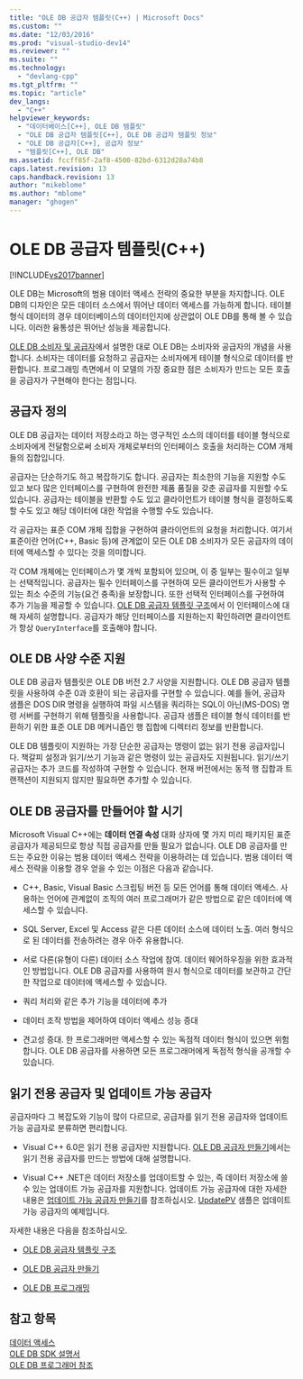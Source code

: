 ```yaml
---
title: "OLE DB 공급자 템플릿(C++) | Microsoft Docs"
ms.custom: ""
ms.date: "12/03/2016"
ms.prod: "visual-studio-dev14"
ms.reviewer: ""
ms.suite: ""
ms.technology: 
  - "devlang-cpp"
ms.tgt_pltfrm: ""
ms.topic: "article"
dev_langs: 
  - "C++"
helpviewer_keywords: 
  - "데이터베이스[C++], OLE DB 템플릿"
  - "OLE DB 공급자 템플릿[C++], OLE DB 공급자 템플릿 정보"
  - "OLE DB 공급자[C++], 공급자 정보"
  - "템플릿[C++], OLE DB"
ms.assetid: fccff85f-2af8-4500-82bd-6312d28a74b8
caps.latest.revision: 13
caps.handback.revision: 13
author: "mikeblome"
ms.author: "mblome"
manager: "ghogen"
---
```

# OLE DB 공급자 템플릿(C++)
[!INCLUDE[vs2017banner](../../assembler/inline/includes/vs2017banner.md)]

OLE DB는 Microsoft의 범용 데이터 액세스 전략의 중요한 부분을 차지합니다.  OLE DB의 디자인은 모든 데이터 소스에서 뛰어난 데이터 액세스를 가능하게 합니다.  테이블 형식 데이터의 경우 데이터베이스의 데이터인지에 상관없이 OLE DB를 통해 볼 수 있습니다.  이러한 융통성은 뛰어난 성능을 제공합니다.  
  
 [OLE DB 소비자 및 공급자](../../data/oledb/ole-db-consumers-and-providers.md)에서 설명한 대로 OLE DB는 소비자와 공급자의 개념을 사용합니다.  소비자는 데이터를 요청하고 공급자는 소비자에게 테이블 형식으로 데이터를 반환합니다.  프로그래밍 측면에서 이 모델의 가장 중요한 점은 소비자가 만드는 모든 호출을 공급자가 구현해야 한다는 점입니다.  
  
## 공급자 정의  
 OLE DB 공급자는 데이터 저장소라고 하는 영구적인 소스의 데이터를 테이블 형식으로 소비자에게 전달함으로써 소비자 개체로부터의 인터페이스 호출을 처리하는 COM 개체들의 집합입니다.  
  
 공급자는 단순하기도 하고 복잡하기도 합니다.  공급자는 최소한의 기능을 지원할 수도 있고 보다 많은 인터페이스를 구현하여 완전한 제품 품질을 갖춘 공급자를 지원할 수도 있습니다.  공급자는 테이블을 반환할 수도 있고 클라이언트가 테이블 형식을 결정하도록 할 수도 있고 해당 데이터에 대한 작업을 수행할 수도 있습니다.  
  
 각 공급자는 표준 COM 개체 집합을 구현하여 클라이언트의 요청을 처리합니다. 여기서 표준이란 언어\(C\+\+, Basic 등\)에 관계없이 모든 OLE DB 소비자가 모든 공급자의 데이터에 액세스할 수 있다는 것을 의미합니다.  
  
 각 COM 개체에는 인터페이스가 몇 개씩 포함되어 있으며, 이 중 일부는 필수이고 일부는 선택적입니다.  공급자는 필수 인터페이스를 구현하여 모든 클라이언트가 사용할 수 있는 최소 수준의 기능\(요건 충족\)을 보장합니다.  또한 선택적 인터페이스를 구현하여 추가 기능을 제공할 수 있습니다.  [OLE DB 공급자 템플릿 구조](../../data/oledb/ole-db-provider-template-architecture.md)에서 이 인터페이스에 대해 자세히 설명합니다.  공급자가 해당 인터페이스를 지원하는지 확인하려면 클라이언트가 항상 `QueryInterface`를 호출해야 합니다.  
  
## OLE DB 사양 수준 지원  
 OLE DB 공급자 템플릿은 OLE DB 버전 2.7 사양을 지원합니다.  OLE DB 공급자 템플릿을 사용하여 수준 0과 호환이 되는 공급자를 구현할 수 있습니다.  예를 들어, 공급자 샘플은 DOS DIR 명령을 실행하여 파일 시스템을 쿼리하는 SQL이 아닌\(MS\-DOS\) 명령 서버를 구현하기 위해 템플릿을 사용합니다.  공급자 샘플은 테이블 형식 데이터를 반환하기 위한 표준 OLE DB 메커니즘인 행 집합에 디렉터리 정보를 반환합니다.  
  
 OLE DB 템플릿이 지원하는 가장 단순한 공급자는 명령이 없는 읽기 전용 공급자입니다.  책갈피 설정과 읽기\/쓰기 기능과 같은 명령이 있는 공급자도 지원됩니다.  읽기\/쓰기 공급자는 추가 코드를 작성하여 구현할 수 있습니다.  현재 버전에서는 동적 행 집합과 트랜잭션이 지원되지 않지만 필요하면 추가할 수 있습니다.  
  
## OLE DB 공급자를 만들어야 할 시기  
 Microsoft Visual C\+\+에는 **데이터 연결 속성** 대화 상자에 몇 가지 미리 패키지된 표준 공급자가 제공되므로 항상 직접 공급자를 만들 필요가 없습니다.  OLE DB 공급자를 만드는 주요한 이유는 범용 데이터 액세스 전략을 이용하려는 데 있습니다.  범용 데이터 액세스 전략을 이용할 경우 얻을 수 있는 이점은 다음과 같습니다.  
  
-   C\+\+, Basic, Visual Basic 스크립팅 버전 등 모든 언어를 통해 데이터 액세스.  사용하는 언어에 관계없이 조직의 여러 프로그래머가 같은 방법으로 같은 데이터에 액세스할 수 있습니다.  
  
-   SQL Server, Excel 및 Access 같은 다른 데이터 소스에 데이터 노출.  여러 형식으로 된 데이터를 전송하려는 경우 아주 유용합니다.  
  
-   서로 다른\(유형이 다른\) 데이터 소스 작업에 참여.  데이터 웨어하우징을 위한 효과적인 방법입니다.  OLE DB 공급자를 사용하여 원시 형식으로 데이터를 보관하고 간단한 작업으로 데이터에 액세스할 수 있습니다.  
  
-   쿼리 처리와 같은 추가 기능을 데이터에 추가  
  
-   데이터 조작 방법을 제어하여 데이터 액세스 성능 증대  
  
-   견고성 증대.  한 프로그래머만 액세스할 수 있는 독점적 데이터 형식이 있으면 위험합니다.  OLE DB 공급자를 사용하면 모든 프로그래머에게 독점적 형식을 공개할 수 있습니다.  
  
## 읽기 전용 공급자 및 업데이트 가능 공급자  
 공급자마다 그 복잡도와 기능이 많이 다르므로,  공급자를 읽기 전용 공급자와 업데이트 가능 공급자로 분류하면 편리합니다.  
  
-   Visual C\+\+ 6.0은 읽기 전용 공급자만 지원합니다.  [OLE DB 공급자 만들기](../../data/oledb/creating-an-ole-db-provider.md)에서는 읽기 전용 공급자를 만드는 방법에 대해 설명합니다.  
  
-   Visual C\+\+ .NET은 데이터 저장소를 업데이트할 수 있는, 즉 데이터 저장소에 쓸 수 있는 업데이트 가능 공급자를 지원합니다.  업데이트 가능 공급자에 대한 자세한 내용은 [업데이트 가능 공급자 만들기](../../data/oledb/creating-an-updatable-provider.md)를 참조하십시오. [UpdatePV](http://msdn.microsoft.com/ko-kr/c8bed873-223c-4a7d-af55-f90138c6f38f) 샘플은 업데이트 가능 공급자의 예제입니다.  
  
 자세한 내용은 다음을 참조하십시오.  
  
-   [OLE DB 공급자 템플릿 구조](../../data/oledb/ole-db-provider-template-architecture.md)  
  
-   [OLE DB 공급자 만들기](../../data/oledb/creating-an-ole-db-provider.md)  
  
-   [OLE DB 프로그래밍](../../data/oledb/ole-db-programming.md)  
  
## 참고 항목  
 [데이터 액세스](../Topic/Data%20Access%20in%20Visual%20C++.md)   
 [OLE DB SDK 설명서](https://msdn.microsoft.com/en-us/library/ms722784.aspx)   
 [OLE DB 프로그래머 참조](https://msdn.microsoft.com/en-us/library/ms713643.aspx)